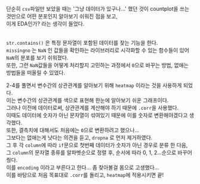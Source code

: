 단순히 `csv`파일만 보았을 때는 '그냥 데이터가 있구나...' 했던 것이 countplot을 쓰는 것만으로 어떤 분포인지 알아보기 쉬워진 점을 보고,<br/>
이게 EDA인가? 라는 생각이 들었다.<br/><br/>

`str.contains()` 은 특정 문자열이 포함된 데이터를 찾는 기능을 한다.<br/>
`missingno` 는 `NaN` 인 값들을 확인하는 라이브러리로 시각화할 수 있는 함수들이 있어 `NaN`의 분포를 보기 쉬워졌다.<br/>
또한, 그런 `NaN`값들을 어떻게 처리할지 고민하는 과정에서 `0`으로 바꾸는 방법, 없애는 방법들을 떠올릴 수 있었다.<br/>


2-4를 풀면서 변수간의 상관관계를 알아보기 위해 `heatmap` 이라는 것을 사용하게 되었다. <br/>
이는 변수간의 상관관계를 색으로 표현해 한눈에 알아보기 쉬운 그래프이다. <br/>
그러나 이전에 데이터로써, 상관관계를 계산해야 하기 때문에 `.corr`을 사용했다. <br/>
이때도 데이터에 숫자가 아닌 문자열이 섞여있기 때문에 이를 숫자로 변환해야겠다고 생각했다. <br/>
또한, 결측치에 대해서도 처음에는 `0`으로 변환하려고 했으나... <br/>
그보다는 없애는게 낫다는 의견을 듣고, `dropna` 로 먼저 제거하였다. <br/>
그 후 각 `column`에 따라 `if`문으로 첫번째 데이터가 숫자가 아닌 경우로 분류 한 다음, <br/>
그 `column`의 문자열 종류를 알파벳순으로 정렬 후, 순서에 따라 0, 1, 2...순으로 바꾸어줬다. <br/>
이를 `encoding` 이라고 부른다고 한다... 좀 찾아볼걸 몸으로 고생했다...<br/>
이를 바탕으로 처음 목표대로 `.corr`를 돌리고, `heatmap`에 적용시키면 끝!